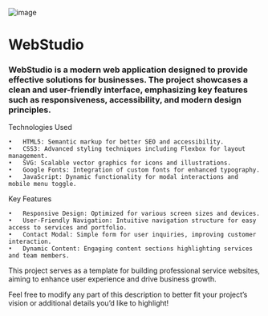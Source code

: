 ![image](https://github.com/user-attachments/assets/322622bb-6dd4-46d4-a20d-4effaca2beca)

# WebStudio

### WebStudio is a modern web application designed to provide effective solutions for businesses. The project showcases a clean and user-friendly interface, emphasizing key features such as responsiveness, accessibility, and modern design principles.

Technologies Used

	•	HTML5: Semantic markup for better SEO and accessibility.
	•	CSS3: Advanced styling techniques including Flexbox for layout management.
	•	SVG: Scalable vector graphics for icons and illustrations.
	•	Google Fonts: Integration of custom fonts for enhanced typography.
	•	JavaScript: Dynamic functionality for modal interactions and mobile menu toggle.

Key Features

	•	Responsive Design: Optimized for various screen sizes and devices.
	•	User-Friendly Navigation: Intuitive navigation structure for easy access to services and portfolio.
	•	Contact Modal: Simple form for user inquiries, improving customer interaction.
	•	Dynamic Content: Engaging content sections highlighting services and team members.

This project serves as a template for building professional service websites, aiming to enhance user experience and drive business growth.

Feel free to modify any part of this description to better fit your project’s vision or additional details you’d like to highlight!
